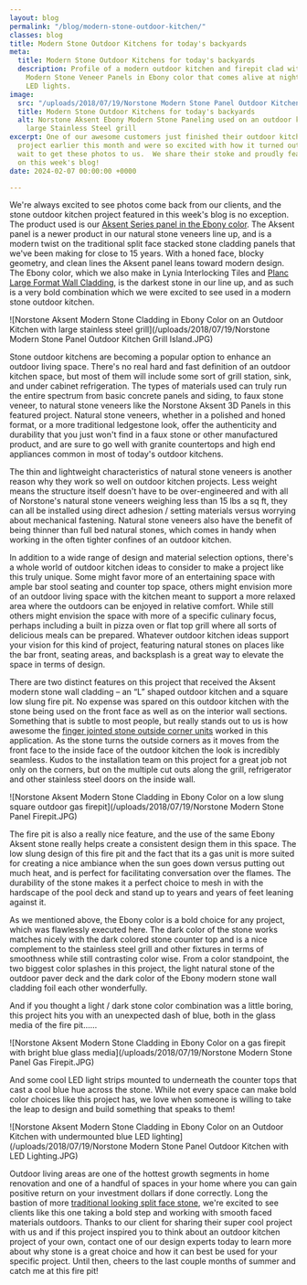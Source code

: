 ```yaml
---
layout: blog
permalink: "/blog/modern-stone-outdoor-kitchen/"
classes: blog
title: Modern Stone Outdoor Kitchens for today's backyards
meta:
  title: Modern Stone Outdoor Kitchens for today's backyards
  description: Profile of a modern outdoor kitchen and firepit clad with Norstone
    Modern Stone Veneer Panels in Ebony color that comes alive at night with blue
    LED lights.
image:
  src: "/uploads/2018/07/19/Norstone Modern Stone Panel Outdoor Kitchen Grill Island.JPG"
  title: Modern Stone Outdoor Kitchens for today's backyards
  alt: Norstone Aksent Ebony Modern Stone Paneling used on an outdoor kitchen with
    large Stainless Steel grill
excerpt: One of our awesome customers just finished their outdoor kitchen and firepit
  project earlier this month and were so excited with how it turned out they couldn't
  wait to get these photos to us.  We share their stoke and proudly feature this project
  on this week's blog!
date: 2024-02-07 00:00:00 +0000

---
```

We're always excited to see photos come back from our clients, and the stone outdoor kitchen project featured in this week's blog is no exception.  The product used is our [Aksent Series panel in the Ebony color](https://www.norstoneusa.com/products/aksent-modern-tiles/ebony/).  The Aksent panel is a newer product in our natural stone veneers line up, and is a modern twist on the traditional split face stacked stone cladding panels that we've been making for close to 15 years.  With a honed face, blocky geometry, and  clean lines the Aksent panel leans toward modern design.  The Ebony color, which we also make in Lynia Interlocking Tiles and [Planc Large Format Wall Cladding](https://www.norstoneusa.com/blog/planc-new-dimension-norstone/), is the darkest stone in our line up, and as such is a very bold combination which we were excited to see used in a modern stone outdoor kitchen.

![Norstone Aksent Modern Stone Cladding in Ebony Color on an Outdoor Kitchen with large stainless steel grill](/uploads/2018/07/19/Norstone Modern Stone Panel Outdoor Kitchen Grill Island.JPG)

Stone outdoor kitchens are becoming a popular option to enhance an outdoor living space. There's no real hard and fast definition of an outdoor kitchen space, but most of them will include some sort of grill station, sink, and under cabinet refrigeration. The types of materials used can truly run the entire spectrum from basic concrete panels and siding, to faux stone veneer, to natural stone veneers like the Norstone Aksent 3D Panels in this featured project. Natural stone veneers, whether in a polished and honed format, or a more traditional ledgestone look, offer the authenticity and durability that you just won't find in a faux stone or other manufactured product, and are sure to go well with granite countertops and high end appliances common in most of today's outdoor kitchens.

The thin and lightweight characteristics of natural stone veneers is another reason why they work so well on outdoor kitchen projects. Less weight means the structure itself doesn't have to be over-engineered and with all of Norstone's natural stone veneers weighing less than 15 lbs a sq ft, they can all be installed using direct adhesion / setting materials versus worrying about mechanical fastening. Natural stone veneers also have the benefit of being thinner than full bed natural stones, which comes in handy when working in the often tighter confines of an outdoor kitchen.

In addition to a wide range of design and material selection options, there's a whole world of outdoor kitchen ideas to consider to make a project like this truly unique. Some might favor more of an entertaining space with ample bar stool seating and counter top space, others might envision more of an outdoor living space with the kitchen meant to support a more relaxed area where the outdoors can be enjoyed in relative comfort. While still others might envision the space with more of a specific culinary  focus, perhaps including a built in pizza oven or flat top grill where all sorts of delicious meals can be prepared. Whatever outdoor kitchen ideas support your vision for this kind of project, featuring natural stones on places like the bar front, seating areas, and backsplash is a great way to elevate the space in terms of design.

There are two distinct features on this project that received the Aksent modern stone wall cladding – an “L” shaped outdoor kitchen and a square low slung fire pit.  No expense was spared on this outdoor kitchen with the stone being used on the front face as well as on the interior wall sections.  Something that is subtle to most people, but really stands out to us is how awesome the [finger jointed stone outside corner units](https://www.norstoneusa.com/blog/norstone-classroom-session-working-corners-1/) worked in this application.  As the stone turns the outside corners as it moves from the front face to the inside face of the outdoor kitchen the look is incredibly seamless.  Kudos to the installation team on this project for a great job not only on the corners, but on the multiple cut outs along the grill, refrigerator and other stainless steel doors on the inside wall.

![Norstone Aksent Modern Stone Cladding in Ebony Color on a low slung square outdoor gas firepit](/uploads/2018/07/19/Norstone Modern Stone Panel Firepit.JPG)

The fire pit is also a really nice feature, and the use of the same Ebony Aksent stone really helps create a consistent design them in this space.  The low slung design of this fire pit and the fact that its a gas unit is more suited for creating a nice ambiance when the sun goes down versus putting out much heat, and is perfect for facilitating conversation over the flames.  The durability of the stone makes it a perfect choice to mesh in with the hardscape of the pool deck and stand up to years and years of feet leaning against it.

As we mentioned above, the Ebony color is a bold choice for any project, which was flawlessly executed here.  The dark color of the stone works matches nicely with the dark colored stone counter top and is a nice complement to the stainless steel grill and other fixtures in terms of smoothness while still contrasting color wise.  From a color standpoint, the two biggest color splashes in this project, the light natural stone of the outdoor paver deck and the dark color of the Ebony modern stone wall cladding foil each other wonderfully.

And if you thought a light / dark stone color combination was a little boring, this project hits you with an unexpected dash of blue, both in the glass media of the fire pit......

![Norstone Aksent Modern Stone Cladding in Ebony Color on a gas firepit with bright blue glass media](/uploads/2018/07/19/Norstone Modern Stone Panel Gas Firepit.JPG)

And some cool LED light strips mounted to underneath the counter tops that cast a cool blue hue across the stone.  While not every space can make bold color choices like this project has, we love when someone is willing to take the leap to design and build something that speaks to them!   

![Norstone Aksent Modern Stone Cladding in Ebony Color on an Outdoor Kitchen with undermounted blue LED lighting](/uploads/2018/07/19/Norstone Modern Stone Panel Outdoor Kitchen with LED Lighting.JPG)

Outdoor living areas are one of the hottest growth segments in home renovation and one of a handful of spaces in your home where you can gain positive return on your investment dollars if done correctly.  Long the bastion of more [traditional looking split face stone](https://www.norstoneusa.com/blog/stacked-stone-outdoor-kitchen/), we're excited to see clients like this one taking a bold step and working with smooth faced materials outdoors.  Thanks to our client for sharing their super cool project with us and if this project inspired you to think about an outdoor kitchen project of your own, contact one of our design experts today to learn more about why stone is a great choice and how it can best be used for your specific project.  Until then, cheers to the last couple months of summer and catch me at this fire pit!
